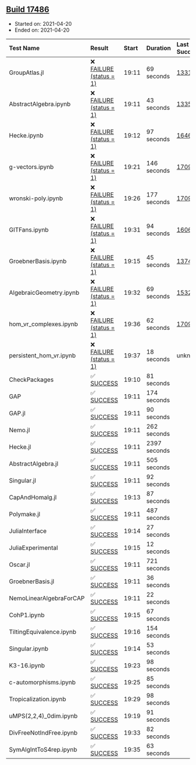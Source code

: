 ## [Build 17486](https://oscarci.mathematik.uni-kl.de/job/oscar/17486/)

* Started on: 2021-04-20
* Ended on: 2021-04-20

| Test Name    | Result | Start | Duration | Last Success | First Failure |
|:-------------|:-------|:------|:---------|:-------------|:--------------|
| GroupAtlas.jl | ❌ [FAILURE (status = 1)](https://oscarci.mathematik.uni-kl.de/job/oscar/17486/artifact/logs/build-17486/GroupAtlas.jl.log) | 19:11 | 69 seconds | [13311](https://oscarci.mathematik.uni-kl.de/job/oscar/13311/) | [13312](https://oscarci.mathematik.uni-kl.de/job/oscar/13312/) |
| AbstractAlgebra.ipynb | ❌ [FAILURE (status = 1)](https://oscarci.mathematik.uni-kl.de/job/oscar/17486/artifact/logs/build-17486/AbstractAlgebra.ipynb.log) | 19:11 | 43 seconds | [13355](https://oscarci.mathematik.uni-kl.de/job/oscar/13355/) | [13356](https://oscarci.mathematik.uni-kl.de/job/oscar/13356/) |
| Hecke.ipynb | ❌ [FAILURE (status = 1)](https://oscarci.mathematik.uni-kl.de/job/oscar/17486/artifact/logs/build-17486/Hecke.ipynb.log) | 19:12 | 97 seconds | [16463](https://oscarci.mathematik.uni-kl.de/job/oscar/16463/) | [16464](https://oscarci.mathematik.uni-kl.de/job/oscar/16464/) |
| g-vectors.ipynb | ❌ [FAILURE (status = 1)](https://oscarci.mathematik.uni-kl.de/job/oscar/17486/artifact/logs/build-17486/g-vectors.ipynb.log) | 19:21 | 146 seconds | [17099](https://oscarci.mathematik.uni-kl.de/job/oscar/17099/) | [17100](https://oscarci.mathematik.uni-kl.de/job/oscar/17100/) |
| wronski-poly.ipynb | ❌ [FAILURE (status = 1)](https://oscarci.mathematik.uni-kl.de/job/oscar/17486/artifact/logs/build-17486/wronski-poly.ipynb.log) | 19:26 | 177 seconds | [17098](https://oscarci.mathematik.uni-kl.de/job/oscar/17098/) | [17099](https://oscarci.mathematik.uni-kl.de/job/oscar/17099/) |
| GITFans.ipynb | ❌ [FAILURE (status = 1)](https://oscarci.mathematik.uni-kl.de/job/oscar/17486/artifact/logs/build-17486/GITFans.ipynb.log) | 19:31 | 94 seconds | [16068](https://oscarci.mathematik.uni-kl.de/job/oscar/16068/) | [16069](https://oscarci.mathematik.uni-kl.de/job/oscar/16069/) |
| GroebnerBasis.ipynb | ❌ [FAILURE (status = 1)](https://oscarci.mathematik.uni-kl.de/job/oscar/17486/artifact/logs/build-17486/GroebnerBasis.ipynb.log) | 19:15 | 45 seconds | [13748](https://oscarci.mathematik.uni-kl.de/job/oscar/13748/) | [13749](https://oscarci.mathematik.uni-kl.de/job/oscar/13749/) |
| AlgebraicGeometry.ipynb | ❌ [FAILURE (status = 1)](https://oscarci.mathematik.uni-kl.de/job/oscar/17486/artifact/logs/build-17486/AlgebraicGeometry.ipynb.log) | 19:32 | 69 seconds | [15322](https://oscarci.mathematik.uni-kl.de/job/oscar/15322/) | [15323](https://oscarci.mathematik.uni-kl.de/job/oscar/15323/) |
| hom_vr_complexes.ipynb | ❌ [FAILURE (status = 1)](https://oscarci.mathematik.uni-kl.de/job/oscar/17486/artifact/logs/build-17486/hom_vr_complexes.ipynb.log) | 19:36 | 62 seconds | [17099](https://oscarci.mathematik.uni-kl.de/job/oscar/17099/) | [17100](https://oscarci.mathematik.uni-kl.de/job/oscar/17100/) |
| persistent_hom_vr.ipynb | ❌ [FAILURE (status = 1)](https://oscarci.mathematik.uni-kl.de/job/oscar/17486/artifact/logs/build-17486/persistent_hom_vr.ipynb.log) | 19:37 | 18 seconds | unknown | unknown |
| CheckPackages | ✅ [SUCCESS](https://oscarci.mathematik.uni-kl.de/job/oscar/17486/artifact/logs/build-17486/CheckPackages.log) | 19:10 | 81 seconds |  |  |
| GAP | ✅ [SUCCESS](https://oscarci.mathematik.uni-kl.de/job/oscar/17486/artifact/logs/build-17486/GAP.log) | 19:11 | 174 seconds |  |  |
| GAP.jl | ✅ [SUCCESS](https://oscarci.mathematik.uni-kl.de/job/oscar/17486/artifact/logs/build-17486/GAP.jl.log) | 19:11 | 90 seconds |  |  |
| Nemo.jl | ✅ [SUCCESS](https://oscarci.mathematik.uni-kl.de/job/oscar/17486/artifact/logs/build-17486/Nemo.jl.log) | 19:11 | 262 seconds |  |  |
| Hecke.jl | ✅ [SUCCESS](https://oscarci.mathematik.uni-kl.de/job/oscar/17486/artifact/logs/build-17486/Hecke.jl.log) | 19:11 | 2397 seconds |  |  |
| AbstractAlgebra.jl | ✅ [SUCCESS](https://oscarci.mathematik.uni-kl.de/job/oscar/17486/artifact/logs/build-17486/AbstractAlgebra.jl.log) | 19:11 | 505 seconds |  |  |
| Singular.jl | ✅ [SUCCESS](https://oscarci.mathematik.uni-kl.de/job/oscar/17486/artifact/logs/build-17486/Singular.jl.log) | 19:11 | 92 seconds |  |  |
| CapAndHomalg.jl | ✅ [SUCCESS](https://oscarci.mathematik.uni-kl.de/job/oscar/17486/artifact/logs/build-17486/CapAndHomalg.jl.log) | 19:13 | 87 seconds |  |  |
| Polymake.jl | ✅ [SUCCESS](https://oscarci.mathematik.uni-kl.de/job/oscar/17486/artifact/logs/build-17486/Polymake.jl.log) | 19:11 | 487 seconds |  |  |
| JuliaInterface | ✅ [SUCCESS](https://oscarci.mathematik.uni-kl.de/job/oscar/17486/artifact/logs/build-17486/JuliaInterface.log) | 19:14 | 27 seconds |  |  |
| JuliaExperimental | ✅ [SUCCESS](https://oscarci.mathematik.uni-kl.de/job/oscar/17486/artifact/logs/build-17486/JuliaExperimental.log) | 19:15 | 12 seconds |  |  |
| Oscar.jl | ✅ [SUCCESS](https://oscarci.mathematik.uni-kl.de/job/oscar/17486/artifact/logs/build-17486/Oscar.jl.log) | 19:11 | 721 seconds |  |  |
| GroebnerBasis.jl | ✅ [SUCCESS](https://oscarci.mathematik.uni-kl.de/job/oscar/17486/artifact/logs/build-17486/GroebnerBasis.jl.log) | 19:11 | 36 seconds |  |  |
| NemoLinearAlgebraForCAP | ✅ [SUCCESS](https://oscarci.mathematik.uni-kl.de/job/oscar/17486/artifact/logs/build-17486/NemoLinearAlgebraForCAP.log) | 19:11 | 22 seconds |  |  |
| CohP1.ipynb | ✅ [SUCCESS](https://oscarci.mathematik.uni-kl.de/job/oscar/17486/artifact/logs/build-17486/CohP1.ipynb.log) | 19:15 | 67 seconds |  |  |
| TiltingEquivalence.ipynb | ✅ [SUCCESS](https://oscarci.mathematik.uni-kl.de/job/oscar/17486/artifact/logs/build-17486/TiltingEquivalence.ipynb.log) | 19:16 | 154 seconds |  |  |
| Singular.ipynb | ✅ [SUCCESS](https://oscarci.mathematik.uni-kl.de/job/oscar/17486/artifact/logs/build-17486/Singular.ipynb.log) | 19:14 | 53 seconds |  |  |
| K3-16.ipynb | ✅ [SUCCESS](https://oscarci.mathematik.uni-kl.de/job/oscar/17486/artifact/logs/build-17486/K3-16.ipynb.log) | 19:23 | 98 seconds |  |  |
| c-automorphisms.ipynb | ✅ [SUCCESS](https://oscarci.mathematik.uni-kl.de/job/oscar/17486/artifact/logs/build-17486/c-automorphisms.ipynb.log) | 19:25 | 85 seconds |  |  |
| Tropicalization.ipynb | ✅ [SUCCESS](https://oscarci.mathematik.uni-kl.de/job/oscar/17486/artifact/logs/build-17486/Tropicalization.ipynb.log) | 19:29 | 98 seconds |  |  |
| uMPS(2,2,4)_0dim.ipynb | ✅ [SUCCESS](https://oscarci.mathematik.uni-kl.de/job/oscar/17486/artifact/logs/build-17486/uMPS-2-2-4-_0dim.ipynb.log) | 19:19 | 91 seconds |  |  |
| DivFreeNotIndFree.ipynb | ✅ [SUCCESS](https://oscarci.mathematik.uni-kl.de/job/oscar/17486/artifact/logs/build-17486/DivFreeNotIndFree.ipynb.log) | 19:33 | 82 seconds |  |  |
| SymAlgIntToS4rep.ipynb | ✅ [SUCCESS](https://oscarci.mathematik.uni-kl.de/job/oscar/17486/artifact/logs/build-17486/SymAlgIntToS4rep.ipynb.log) | 19:35 | 63 seconds |  |  |
